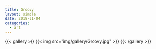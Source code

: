 ```yaml
---
title: Groovy
layout: simple
date: 2018-01-04
categories:
  - art
---
```


<!-- more -->

{{< gallery >}}
  {{< img src="img/gallery/Groovy.jpg" >}}
{{< /gallery >}}